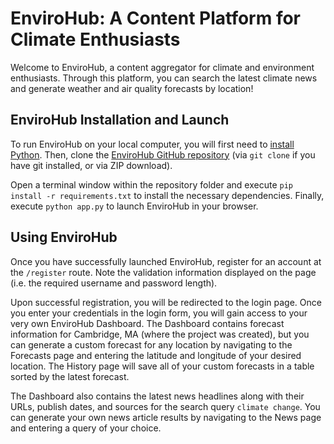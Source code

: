 # EnviroHub: A Content Platform for Climate Enthusiasts

Welcome to EnviroHub, a content aggregator for climate and environment enthusiasts. Through this platform, you can search the latest climate news and generate weather and air quality forecasts by location!

## EnviroHub Installation and Launch

To run EnviroHub on your local computer, you will first need to [install Python](https://www.python.org/downloads/). Then, clone the [EnviroHub GitHub repository](https://github.com/kec1510/envirohub) (via `git clone` if you have git installed, or via ZIP download).

Open a terminal window within the repository folder and execute `pip install -r requirements.txt` to install the necessary dependencies. Finally, execute `python app.py` to launch EnviroHub in your browser.

## Using EnviroHub

Once you have successfully launched EnviroHub, register for an account at the `/register` route. Note the validation information displayed on the page (i.e. the required username and password length).

Upon successful registration, you will be redirected to the login page. Once you enter your credentials in the login form, you will gain access to your very own EnviroHub Dashboard. The Dashboard contains forecast information for Cambridge, MA (where the project was created), but you can generate a custom forecast for any location by navigating to the Forecasts page and entering the latitude and longitude of your desired location. The History page will save all of your custom forecasts in a table sorted by the latest forecast.

The Dashboard also contains the latest news headlines along with their URLs, publish dates, and sources for the search query `climate change`. You can generate your own news article results by navigating to the News page and entering a query of your choice.
